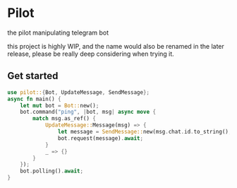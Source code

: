 # Pilot
the pilot manipulating telegram bot

this project is highly WIP, and the name would also be renamed in the later release, please be really deep considering when trying it. 

## Get started

```rust
use pilot::{Bot, UpdateMessage, SendMessage};
async fn main() {
    let mut bot = Bot::new();
    bot.command("ping", |bot, msg| async move {
        match msg.as_ref() {
            UpdateMessage::Message(msg) => {
                let message = SendMessage::new(msg.chat.id.to_string(), "pong");
                bot.request(message).await;
            }
            _ => {}
        }
    });
    bot.polling().await;
}
```